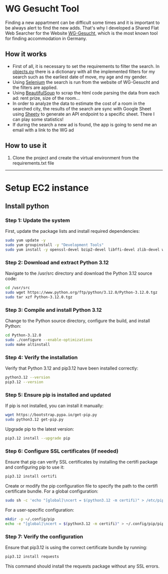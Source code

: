 # WG Gesucht Tool
Finding a new appartment can be difficult some times and it is important to be always alert to find the new adds. That's why I developed a Shared Flat Web Searcher for the Website [WG-Gesucht](https://www.wg-gesucht.de/en/), which is the most known tool for finding accommodation in Germany.

## How it works
- First of all, it is necessary to set the requirements to filter the search. In [objects.py](https://github.com/juan-alvarez99/wg-gesucht-tool/blob/main/modules/objects.py) there is a dictionary with all the implemented filters for my search such as the earliest date of move, my age and my gender. 
- Using [Selenium](https://selenium-python.readthedocs.io) the search is run from the website of WG-Gesucht and the filters are applied.
- Using [BeautifulSoup](https://www.crummy.com/software/BeautifulSoup/bs4/doc/) to scrap the html code parsing the data from each ad: rent prize, size of the room...
- In order to analyze the data to estimate the cost of a room in the searched city, the results of the search are sync with Google Sheet using [Sheety](https://sheety.co/docs) to generate an API endpoint to a specific sheet. There I can play some statistics!
- If during the search a new ad is found, the app is going to send me an email with a link to the WG ad


## How to use it
1. Clone the project and create the virtual environment from the requirements.txt file

***
# Setup EC2 instance
## Install python
### Step 1: Update the system

First, update the package lists and install required dependencies:
```sh
sudo yum update -y
sudo yum groupinstall -y "Development Tools"
sudo yum install -y openssl-devel bzip2-devel libffi-devel zlib-devel wget make
```

### Step 2: Download and extract Python 3.12
Navigate to the /usr/src directory and download the Python 3.12 source code:

```sh
cd /usr/src
sudo wget https://www.python.org/ftp/python/3.12.0/Python-3.12.0.tgz
sudo tar xzf Python-3.12.0.tgz
```

### Step 3: Compile and install Python 3.12
Change to the Python source directory, configure the build, and install Python:

```sh
cd Python-3.12.0
sudo ./configure --enable-optimizations
sudo make altinstall
```

### Step 4: Verify the installation
Verify that Python 3.12 and pip3.12 have been installed correctly:

```sh
python3.12 --version
pip3.12 --version
```

### Step 5: Ensure pip is installed and updated
If pip is not installed, you can install it manually:

```sh
wget https://bootstrap.pypa.io/get-pip.py
sudo python3.12 get-pip.py
```

Upgrade pip to the latest version:

```sh
pip3.12 install --upgrade pip
```

### Step 6: Configure SSL certificates (if needed)
Ensure that pip can verify SSL certificates by installing the certifi package and configuring pip to use it:

```sh
pip3.12 install certifi
```

Create or modify the pip configuration file to specify the path to the certifi certificate bundle. For a global configuration:

```sh
sudo sh -c 'echo "[global]\ncert = $(python3.12 -m certifi)" > /etc/pip.conf'
```

For a user-specific configuration:

```sh
mkdir -p ~/.config/pip
echo -e "[global]\ncert = $(python3.12 -m certifi)" > ~/.config/pip/pip.conf
```

### Step 7: Verify the configuration
Ensure that pip3.12 is using the correct certificate bundle by running:

```sh
pip3.12 install requests
```
This command should install the requests package without any SSL errors.

